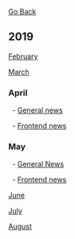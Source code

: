 [Go Back](README.md)


## 2019


[February](feb_2019.md)

[March](mar_2019.md)

### April

&nbsp;&nbsp;-&nbsp;[General news](apr_2019.md)

&nbsp;&nbsp;-&nbsp;[Frontend news](frontend_apr.md)

### May

&nbsp;&nbsp;-&nbsp;[General News](may_2019.md)

&nbsp;&nbsp;-&nbsp;[Frontend news](frontend_may.md)

[June](jun_2019.md)

[July](jul_2019.md)

[August](aug_2019.md)

